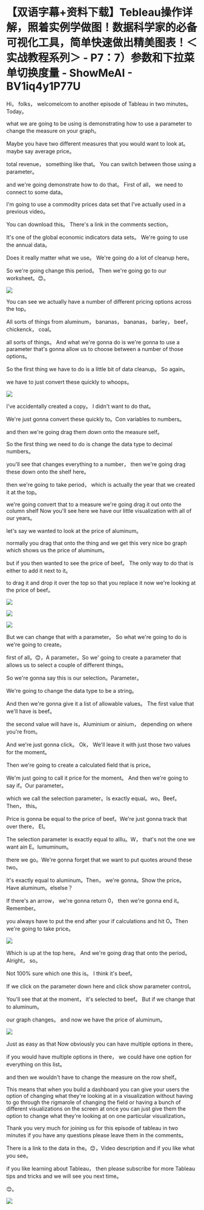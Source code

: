 # 【双语字幕+资料下载】Tebleau操作详解，照着实例学做图！数据科学家的必备可视化工具，简单快速做出精美图表！＜实战教程系列＞ - P7：7）参数和下拉菜单切换度量 - ShowMeAI - BV1iq4y1P77U

Hi， folks， welcomelcom to another episode of Tableau in two minutes。 Today。

 what we are going to be using is demonstrating how to use a parameter to change the measure on your graph。

 Maybe you have two different measures that you would want to look at。 maybe say average price。

 total revenue， something like that。 You can switch between those using a parameter。

 and we're going demonstrate how to do that。 First of all， we need to connect to some data。

 I'm going to use a commodity prices data set that I've actually used in a previous video。

 You can download this。 There's a link in the comments section。

 It's one of the global economic indicators data sets。 We're going to use the annual data。

 Does it really matter what we use。 We're going do a lot of cleanup here。

 So we're going change this period。 Then we're going go to our worksheet。😊。



![](img/204bb4f48ec2645c15fcbad243188fab_1.png)

You can see we actually have a number of different pricing options across the top。

 All sorts of things from aluminum， bananas， bananas， barley， beef， chickenck， coal。

 all sorts of things。 And what we're gonna do is we're gonna to use a parameter that's gonna allow us to choose between a number of those options。

 So the first thing we have to do is a little bit of data cleanup。 So again。

 we have to just convert these quickly to whoops。

![](img/204bb4f48ec2645c15fcbad243188fab_3.png)

I've accidentally created a copy。 I didn't want to do that。

 We're just gonna convert these quickly to。Con variables to numbers。

 and then we're going drag them down onto the measure self。

 So the first thing we need to do is change the data type to decimal numbers。

 you'll see that changes everything to a number， then we're going drag these down onto the shelf here。

 then we're going to take period， which is actually the year that we created it at the top。

 we're going convert that to a measure we're going drag it out onto the column shelf Now you'll see here we have our little visualization with all of our years。

 let's say we wanted to look at the price of aluminum。

 normally you drag that onto the thing and we get this very nice bo graph which shows us the price of aluminum。

 but if you then wanted to see the price of beef。 The only way to do that is either to add it next to it。

 to drag it and drop it over the top so that you replace it now we're looking at the price of beef。



![](img/204bb4f48ec2645c15fcbad243188fab_5.png)

![](img/204bb4f48ec2645c15fcbad243188fab_6.png)

![](img/204bb4f48ec2645c15fcbad243188fab_7.png)

But we can change that with a parameter。 So what we're going to do is we're going to create。

 first of all。😊，A parameter。So we' going to create a parameter that allows us to select a couple of different things。

 So we're gonna say this is our selection。Parameter。

We're going to change the data type to be a string。

And then we're gonna give it a list of allowable values。 The first value that we'll have is beef。

the second value will have is，Aluminium or ainium， depending on where you're from。

And we're just gonna click。 Ok， We'll leave it with just those two values for the moment。

Then we're going to create a calculated field that is price。

 We'm just going to call it price for the moment。 And then we're going to say if。Our parameter。

 which we call the selection parameter。Is exactly equal。wo。Beef。Then， this。

Price is gonna be equal to the price of beef。We're just gonna track that over there， El。

The selection parameter is exactly equal to alllu。W， that's not the one we want ain E。lumuminum。

 there we go。We're gonna forget that we want to put quotes around these two。

It's exactly equal to aluminum。Then， we're gonna。Show the price。Have aluminum。elselse？

If there's an arrow， we're gonna return 0， then we're gonna end it。 Remember。

 you always have to put the end after your if calculations and hit O。Then we're going to take price。



![](img/204bb4f48ec2645c15fcbad243188fab_9.png)

Which is up at the top here。 And we're going drag that onto the period。 Alright， so。

Not 100% sure which one this is。 I think it's beef。

 If we click on the parameter down here and click show parameter control。

 You'll see that at the moment， it's selected to beef。 But if we change that to aluminum。

 our graph changes。 and now we have the price of aluminum。



![](img/204bb4f48ec2645c15fcbad243188fab_11.png)

Just as easy as that Now obviously you can have multiple options in there。

 if you would have multiple options in there， we could have one option for everything on this list。

 and then we wouldn't have to change the measure on the row shelf。

 This means that when you build a dashboard you can give your users the option of changing what they're looking at in a visualization without having to go through the rigmarole of changing the field or having a bunch of different visualizations on the screen at once you can just give them the option to change what they're looking at on one particular visualization。

 Thank you very much for joining us for this episode of tableau in two minutes if you have any questions please leave them in the comments。

 There is a link to the data in the。😊，Video description and if you like what you see。

 if you like learning about Tableau， then please subscribe for more Tableau tips and tricks and we will see you next time。

😊。

![](img/204bb4f48ec2645c15fcbad243188fab_13.png)